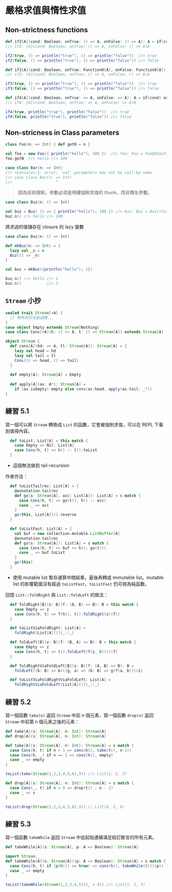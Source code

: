 # 嚴格求值與惰性求值

## Non-strictness functions
```scala
def if2[A](cond: Boolean, onTrue: () => A, onFalse: () => A): A = if(cond) onTrue() else onFalse()
//> if2: [A](cond: Boolean, onTrue: () => A, onFalse: () => A)A

if2(true, () => println("true"), () => println("false"))  //> true
if2(false, () => println("true"), () => println("false")) //> false
```
```scala
def if3[A](cond: Boolean, onTrue: Function0[A], onFalse: Function0[A]): A = if(cond) onTrue() else onFalse()
//> if3: [A](cond: Boolean, onTrue: () => A, onFalse: () => A)A

if3(true, () => println("true"), () => println("false"))  //> true
if3(false, () => println("true"), () => println("false")) //> false
```
```scala
def if4[A](cond: Boolean, onTrue: => A, onFalse: => A): A = if(cond) onTrue else onFalse
//> if4: [A](cond: Boolean, onTrue: => A, onFalse: => A)A

if4(true, println("true"), println("false"))  //> true
if4(false, println("true"), println("false")) //> false
```

## Non-stricness in Class parameters
```scala
class Foo(n: => Int) { def getN = n }

val foo = new Foo({ println("hello"); 100 })  //> foo: Foo = Foo@5b1efaaf
foo.getN  //> hello //> 100
```
```scala
case class Bar(n: => Int)
//> <console>:1: error: `val' parameters may not be call-by-name
//> case class Bar(n: => Int)
//>                   ^
```
> 因為技術限制，參數必須是明確強制求值的 thunk，而非傳名參數。

```scala
case class Buz(n: () => Int)

val buz = Buz( () => { println("hello"); 100 }) //> buz: Buz = Buz(<function0>)
buz.n() //> hello //> 100
```

將求過的值儲存在 closure 的 lazy 變數
```scala
case class Buz(n: () => Int)

def mkBuz(n: => Int) = {
  lazy val _n = n
  Buz(() => _n)
}

val buz = mkBuz({println("hello"); 1})

buz.n() //> hello //> 1
buz.n()           //> 1
```

## `Stream` 小抄
```scala
sealed trait Stream[+A] {
  // 物件的方法放這裡...
}
case object Empty extends Stream[Nothing]
case class Cons[+A](h: () => A, t: () => Stream[A]) extends Stream[A]

object Stream {
  def cons[A](hd: => A, tl: Stream[A]): Stream[A] = {
    lazy val head = hd
    lazy val tail = tl
    Cons(() => head, () => tail)
  }
  
  def empty[A]: Stream[A] = Empty
  
  def apply[A](as: A*): Stream[A] =
    if (as.isEmpty) empty else cons(as.head, apply(as.tail: _*))
}
```

## 練習 5.1
寫一個可以將 `Stream` 轉換成 `List` 的函數，它會被強制求值，可以在 REPL 下看到值得內容。

```scala
  def toList: List[A] = this match {
    case Empty => Nil: List[A]
    case Cons(h, t) => h() :: t().toList
  }
```
- 這個無法做到 tail-recursion 

作者作法：
```scala
  def toListTailrec: List[A] = {
    @annotation.tailrec
    def go(s: Stream[A], acc: List[A]): List[A] = s match {
      case Cons(h, t) => go(t(), h() :: acc)
      case _ => acc
    }
    go(this, List[A]()).reverse
  }

  def toListFast: List[A] = {
    val buf = new collection.mutable.ListBuffer[A]
    @annotation.tailrec
    def go(s: Stream[A]): List[A] = s match {
      case Cons(h, t) => buf += h(); go(t())
      case _ => buf.toList
    }
    go(this)
  }
```
- 使用 mutable list 暫存運算中間結果，最後再轉成 immutable list。mutable list 的影響範圍沒有超過 `toListFast`，`toListFast` 仍可視為純函數。

回憶 `List::foldRight` 與 `List::foldLeft` 的做法：
```scala
  def foldRight[B](z: B)(f: (A, B) => B): B = this match {
    case Empty => z
    case Cons(h, t) => f(h(), t().foldRight(z)(f))
  }

  def toListViaFoldRight: List[A] =
    foldRight(List[A]())(_::_)

  def foldLeft[B](z: B)(f: (B, A) => B): B = this match {
    case Empty => z
    case Cons(h, t) => t().foldLeft(f(z, h()))(f)
  }

  def foldRightViaFoldLeft[B](z: B)(f: (A, B) => B): B =
    foldLeft((b: B) => b)((g, a) => (b: B) => g(f(a, b)))(z)

  def toListViaFoldRightViaFoldLeft: List[A] =
    foldRightViaFoldLeft(List[A]())(_::_)
```

## 練習 5.2
寫一個函數 `take(n)` 返回 `Stream` 中前 n 個元素，寫一個函數 `drop(n)` 返回 `Stream` 中前第 n 個元素之後的元素：
```scala
def take[A](s: Stream[A], n: Int): Stream[A]
def drop[A](s: Stream[A], n: Int): Stream[A]
```
```scala
def take[A](s: Stream[A], n: Int): Stream[A] = s match {
  case Cons(h, t) if n > 1 => cons(h(), take(t(), n-1))
  case Cons(h, _) if n == 1 => cons(h(), empty)
  case _ => empty
}

toList(take(Stream(1,2,3,4,5,6),3)) //> List(1, 2, 3)
```
```scala
def drop[A](s: Stream[A], n: Int): Stream[A] = s match {
  case Cons(_, t) if n > 0 => drop(t() , n - 1)
  case _ => s
}

toList(drop(Stream(1,2,3,4,5,6),3)) // List(4, 5, 6)
```

## 練習 5.3
寫一個函數 `takeWhile` 返回 `Stream` 中從起始連續滿足給訂斷言的所有元素。
```scala
def takeWhile[A](s: Stream[A], p: A => Boolean): Stream[A]
```
```scala
import Stream._
def takeWhile[A](s: Stream[A])(p: A => Boolean): Stream[A] = s match {
  case Cons(h, t) if (p(h()) == true) => cons(h(), takeWhile(t())(p))
  case _ => empty
}

toList(takeWhile(Stream(1,2,3,4,5))(_ < 4)) //> List(1, 2, 3)
```
